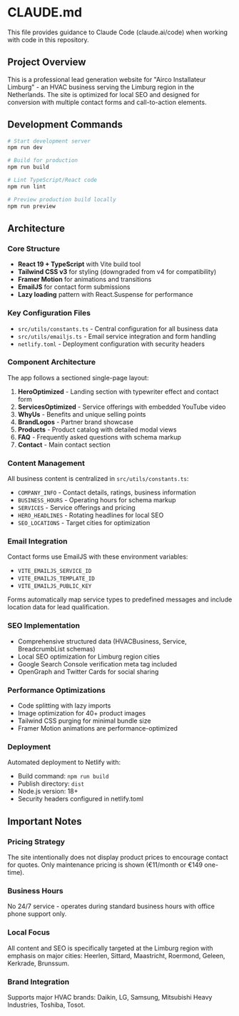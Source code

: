 # CLAUDE.md

This file provides guidance to Claude Code (claude.ai/code) when working with code in this repository.

## Project Overview

This is a professional lead generation website for "Airco Installateur Limburg" - an HVAC business serving the Limburg region in the Netherlands. The site is optimized for local SEO and designed for conversion with multiple contact forms and call-to-action elements.

## Development Commands

```bash
# Start development server
npm run dev

# Build for production
npm run build

# Lint TypeScript/React code
npm run lint

# Preview production build locally
npm run preview
```

## Architecture

### Core Structure
- **React 19 + TypeScript** with Vite build tool
- **Tailwind CSS v3** for styling (downgraded from v4 for compatibility)
- **Framer Motion** for animations and transitions
- **EmailJS** for contact form submissions
- **Lazy loading** pattern with React.Suspense for performance

### Key Configuration Files
- `src/utils/constants.ts` - Central configuration for all business data
- `src/utils/emailjs.ts` - Email service integration and form handling
- `netlify.toml` - Deployment configuration with security headers

### Component Architecture
The app follows a sectioned single-page layout:
1. **HeroOptimized** - Landing section with typewriter effect and contact form
2. **ServicesOptimized** - Service offerings with embedded YouTube video
3. **WhyUs** - Benefits and unique selling points
4. **BrandLogos** - Partner brand showcase
5. **Products** - Product catalog with detailed modal views
6. **FAQ** - Frequently asked questions with schema markup
7. **Contact** - Main contact section

### Content Management
All business content is centralized in `src/utils/constants.ts`:
- `COMPANY_INFO` - Contact details, ratings, business information
- `BUSINESS_HOURS` - Operating hours for schema markup
- `SERVICES` - Service offerings and pricing
- `HERO_HEADLINES` - Rotating headlines for local SEO
- `SEO_LOCATIONS` - Target cities for optimization

### Email Integration
Contact forms use EmailJS with these environment variables:
- `VITE_EMAILJS_SERVICE_ID`
- `VITE_EMAILJS_TEMPLATE_ID` 
- `VITE_EMAILJS_PUBLIC_KEY`

Forms automatically map service types to predefined messages and include location data for lead qualification.

### SEO Implementation
- Comprehensive structured data (HVACBusiness, Service, BreadcrumbList schemas)
- Local SEO optimization for Limburg region cities
- Google Search Console verification meta tag included
- OpenGraph and Twitter Cards for social sharing

### Performance Optimizations
- Code splitting with lazy imports
- Image optimization for 40+ product images
- Tailwind CSS purging for minimal bundle size
- Framer Motion animations are performance-optimized

### Deployment
Automated deployment to Netlify with:
- Build command: `npm run build`
- Publish directory: `dist`
- Node.js version: 18+
- Security headers configured in netlify.toml

## Important Notes

### Pricing Strategy
The site intentionally does not display product prices to encourage contact for quotes. Only maintenance pricing is shown (€11/month or €149 one-time).

### Business Hours
No 24/7 service - operates during standard business hours with office phone support only.

### Local Focus
All content and SEO is specifically targeted at the Limburg region with emphasis on major cities: Heerlen, Sittard, Maastricht, Roermond, Geleen, Kerkrade, Brunssum.

### Brand Integration
Supports major HVAC brands: Daikin, LG, Samsung, Mitsubishi Heavy Industries, Toshiba, Tosot.